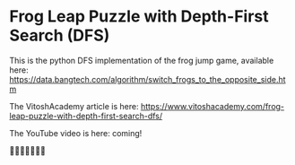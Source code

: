 # Frog Leap Puzzle with Depth-First Search (DFS)

This is the python DFS implementation of the frog jump game, available here:
https://data.bangtech.com/algorithm/switch_frogs_to_the_opposite_side.htm

The VitoshAcademy article is here:
https://www.vitoshacademy.com/frog-leap-puzzle-with-depth-first-search-dfs/

The YouTube video is here:
coming!

🐸🐸🐸🎴🐸🐸🐸

